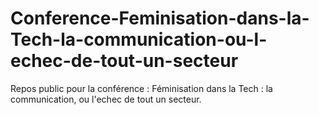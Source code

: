 # Conference-Feminisation-dans-la-Tech-la-communication-ou-l-echec-de-tout-un-secteur
Repos public pour la conférence : Féminisation dans la Tech : la communication, ou l'echec de tout un secteur.
